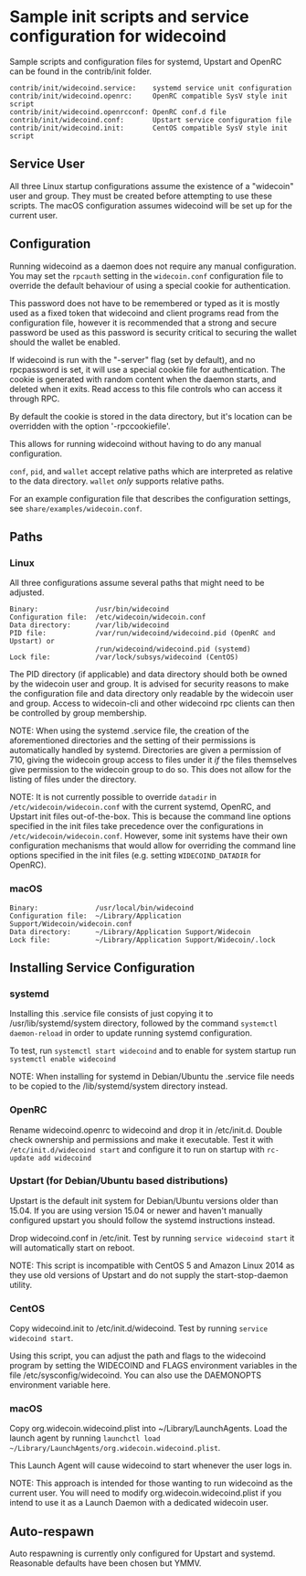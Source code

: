 Sample init scripts and service configuration for widecoind
==========================================================

Sample scripts and configuration files for systemd, Upstart and OpenRC
can be found in the contrib/init folder.

    contrib/init/widecoind.service:    systemd service unit configuration
    contrib/init/widecoind.openrc:     OpenRC compatible SysV style init script
    contrib/init/widecoind.openrcconf: OpenRC conf.d file
    contrib/init/widecoind.conf:       Upstart service configuration file
    contrib/init/widecoind.init:       CentOS compatible SysV style init script

Service User
---------------------------------

All three Linux startup configurations assume the existence of a "widecoin" user
and group.  They must be created before attempting to use these scripts.
The macOS configuration assumes widecoind will be set up for the current user.

Configuration
---------------------------------

Running widecoind as a daemon does not require any manual configuration. You may
set the `rpcauth` setting in the `widecoin.conf` configuration file to override
the default behaviour of using a special cookie for authentication.

This password does not have to be remembered or typed as it is mostly used
as a fixed token that widecoind and client programs read from the configuration
file, however it is recommended that a strong and secure password be used
as this password is security critical to securing the wallet should the
wallet be enabled.

If widecoind is run with the "-server" flag (set by default), and no rpcpassword is set,
it will use a special cookie file for authentication. The cookie is generated with random
content when the daemon starts, and deleted when it exits. Read access to this file
controls who can access it through RPC.

By default the cookie is stored in the data directory, but it's location can be overridden
with the option '-rpccookiefile'.

This allows for running widecoind without having to do any manual configuration.

`conf`, `pid`, and `wallet` accept relative paths which are interpreted as
relative to the data directory. `wallet` *only* supports relative paths.

For an example configuration file that describes the configuration settings,
see `share/examples/widecoin.conf`.

Paths
---------------------------------

### Linux

All three configurations assume several paths that might need to be adjusted.

    Binary:              /usr/bin/widecoind
    Configuration file:  /etc/widecoin/widecoin.conf
    Data directory:      /var/lib/widecoind
    PID file:            /var/run/widecoind/widecoind.pid (OpenRC and Upstart) or
                         /run/widecoind/widecoind.pid (systemd)
    Lock file:           /var/lock/subsys/widecoind (CentOS)

The PID directory (if applicable) and data directory should both be owned by the
widecoin user and group. It is advised for security reasons to make the
configuration file and data directory only readable by the widecoin user and
group. Access to widecoin-cli and other widecoind rpc clients can then be
controlled by group membership.

NOTE: When using the systemd .service file, the creation of the aforementioned
directories and the setting of their permissions is automatically handled by
systemd. Directories are given a permission of 710, giving the widecoin group
access to files under it _if_ the files themselves give permission to the
widecoin group to do so. This does not allow
for the listing of files under the directory.

NOTE: It is not currently possible to override `datadir` in
`/etc/widecoin/widecoin.conf` with the current systemd, OpenRC, and Upstart init
files out-of-the-box. This is because the command line options specified in the
init files take precedence over the configurations in
`/etc/widecoin/widecoin.conf`. However, some init systems have their own
configuration mechanisms that would allow for overriding the command line
options specified in the init files (e.g. setting `WIDECOIND_DATADIR` for
OpenRC).

### macOS

    Binary:              /usr/local/bin/widecoind
    Configuration file:  ~/Library/Application Support/Widecoin/widecoin.conf
    Data directory:      ~/Library/Application Support/Widecoin
    Lock file:           ~/Library/Application Support/Widecoin/.lock

Installing Service Configuration
-----------------------------------

### systemd

Installing this .service file consists of just copying it to
/usr/lib/systemd/system directory, followed by the command
`systemctl daemon-reload` in order to update running systemd configuration.

To test, run `systemctl start widecoind` and to enable for system startup run
`systemctl enable widecoind`

NOTE: When installing for systemd in Debian/Ubuntu the .service file needs to be copied to the /lib/systemd/system directory instead.

### OpenRC

Rename widecoind.openrc to widecoind and drop it in /etc/init.d.  Double
check ownership and permissions and make it executable.  Test it with
`/etc/init.d/widecoind start` and configure it to run on startup with
`rc-update add widecoind`

### Upstart (for Debian/Ubuntu based distributions)

Upstart is the default init system for Debian/Ubuntu versions older than 15.04. If you are using version 15.04 or newer and haven't manually configured upstart you should follow the systemd instructions instead.

Drop widecoind.conf in /etc/init.  Test by running `service widecoind start`
it will automatically start on reboot.

NOTE: This script is incompatible with CentOS 5 and Amazon Linux 2014 as they
use old versions of Upstart and do not supply the start-stop-daemon utility.

### CentOS

Copy widecoind.init to /etc/init.d/widecoind. Test by running `service widecoind start`.

Using this script, you can adjust the path and flags to the widecoind program by
setting the WIDECOIND and FLAGS environment variables in the file
/etc/sysconfig/widecoind. You can also use the DAEMONOPTS environment variable here.

### macOS

Copy org.widecoin.widecoind.plist into ~/Library/LaunchAgents. Load the launch agent by
running `launchctl load ~/Library/LaunchAgents/org.widecoin.widecoind.plist`.

This Launch Agent will cause widecoind to start whenever the user logs in.

NOTE: This approach is intended for those wanting to run widecoind as the current user.
You will need to modify org.widecoin.widecoind.plist if you intend to use it as a
Launch Daemon with a dedicated widecoin user.

Auto-respawn
-----------------------------------

Auto respawning is currently only configured for Upstart and systemd.
Reasonable defaults have been chosen but YMMV.
